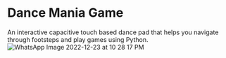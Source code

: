 # Dance Mania Game

An interactive capacitive touch based dance pad that helps you navigate through footsteps and play games using Python.
![WhatsApp Image 2022-12-23 at 10 28 17 PM](https://user-images.githubusercontent.com/105040967/209373148-48356dc7-7fac-4a17-8f00-30b834f0d54c.jpeg)
